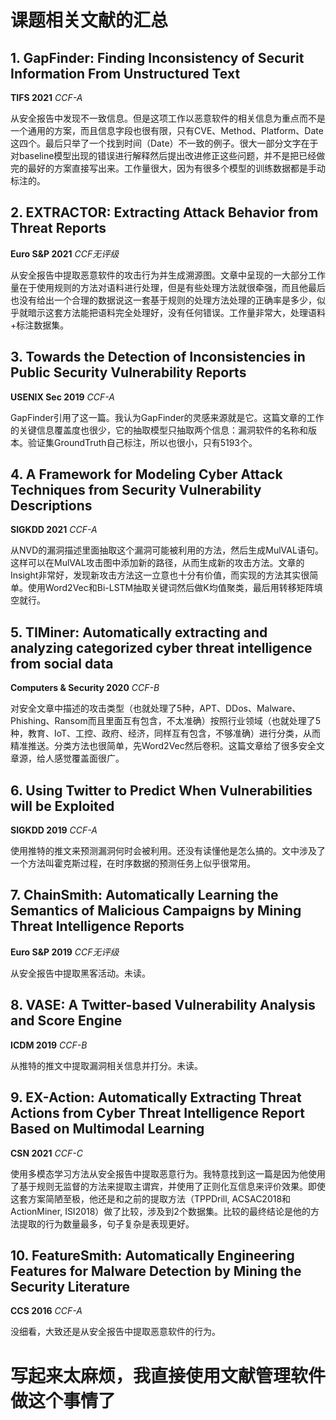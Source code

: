 # 课题相关文献的汇总



## 1. GapFinder: Finding Inconsistency of Securit Information From Unstructured Text


**TIFS 2021** *CCF-A*

从安全报告中发现不一致信息。但是这项工作以恶意软件的相关信息为重点而不是一个通用的方案，而且信息字段也很有限，只有CVE、Method、Platform、Date这四个。最后只举了一个找到时间（Date）不一致的例子。很大一部分文字在于对baseline模型出现的错误进行解释然后提出改进修正这些问题，并不是把已经做完的最好的方案直接写出来。工作量很大，因为有很多个模型的训练数据都是手动标注的。


## 2. EXTRACTOR: Extracting Attack Behavior from Threat Reports

**Euro S&P 2021** *CCF无评级*

从安全报告中提取恶意软件的攻击行为并生成溯源图。文章中呈现的一大部分工作量在于使用规则的方法对语料进行处理，但是有些处理方法就很牵强，而且他最后也没有给出一个合理的数据说这一套基于规则的处理方法处理的正确率是多少，似乎就暗示这套方法能把语料完全处理好，没有任何错误。工作量非常大，处理语料+标注数据集。


## 3. Towards the Detection of Inconsistencies in Public Security Vulnerability Reports

**USENIX Sec 2019** *CCF-A*

GapFinder引用了这一篇。我认为GapFinder的灵感来源就是它。这篇文章的工作的关键信息覆盖度也很少，它的抽取模型只抽取两个信息：漏洞软件的名称和版本。验证集GroundTruth自己标注，所以也很小，只有5193个。


## 4. A Framework for Modeling Cyber Attack Techniques from Security Vulnerability Descriptions

**SIGKDD 2021** *CCF-A*

从NVD的漏洞描述里面抽取这个漏洞可能被利用的方法，然后生成MulVAL语句。这样可以在MulVAL攻击图中添加新的路径，从而生成新的攻击方法。文章的Insight非常好，发现新攻击方法这一立意也十分有价值，而实现的方法其实很简单。使用Word2Vec和Bi-LSTM抽取关键词然后做K均值聚类，最后用转移矩阵填空就行。


## 5. TIMiner: Automatically extracting and analyzing categorized cyber threat intelligence from social data

**Computers & Security 2020** *CCF-B*

对安全文章中描述的攻击类型（也就处理了5种，APT、DDos、Malware、Phishing、Ransom而且里面互有包含，不太准确）按照行业领域（也就处理了5种，教育、IoT、工控、政府、经济，同样互有包含，不够准确）进行分类，从而精准推送。分类方法也很简单，先Word2Vec然后卷积。这篇文章给了很多安全文章源，给人感觉覆盖面很广。


## 6. Using Twitter to Predict When Vulnerabilities will be Exploited

**SIGKDD 2019** *CCF-A*

使用推特的推文来预测漏洞何时会被利用。还没有读懂他是怎么搞的。文中涉及了一个方法叫霍克斯过程，在时序数据的预测任务上似乎很常用。


## 7. ChainSmith: Automatically Learning the Semantics of Malicious Campaigns by Mining Threat Intelligence Reports

**Euro S&P 2019** *CCF无评级*

从安全报告中提取黑客活动。未读。


## 8. VASE: A Twitter-based Vulnerability Analysis and Score Engine

**ICDM 2019** *CCF-B*

从推特的推文中提取漏洞相关信息并打分。未读。


## 9. EX-Action: Automatically Extracting Threat Actions from Cyber Threat Intelligence Report Based on Multimodal Learning

**CSN 2021** *CCF-C*

使用多模态学习方法从安全报告中提取恶意行为。我特意找到这一篇是因为他使用了基于规则无监督的方法来提取主谓宾，并使用了正则化互信息来评价效果。即使这套方案简陋至极，他还是和之前的提取方法（TPPDrill, ACSAC2018和ActionMiner, ISI2018）做了比较，涉及到2个数据集。比较的最终结论是他的方法提取的行为数量最多，句子复杂是表现更好。


## 10. FeatureSmith: Automatically Engineering Features for Malware Detection by Mining the Security Literature

**CCS 2016** *CCF-A*

没细看，大致还是从安全报告中提取恶意软件的行为。


# 写起来太麻烦，我直接使用文献管理软件做这个事情了
